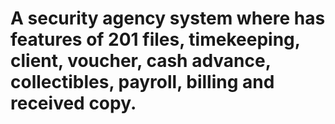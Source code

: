 # A security agency system where has features of 201 files, timekeeping, client, voucher, cash advance, collectibles, payroll, billing and received copy.
